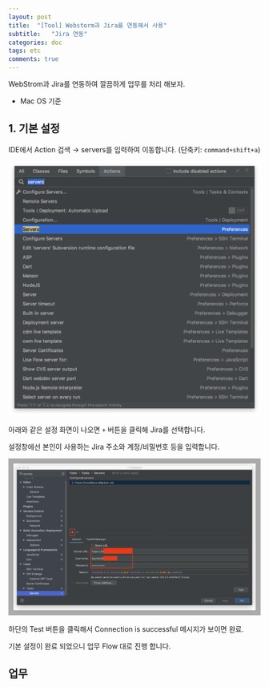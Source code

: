 ```yaml
---
layout: post
title:  "[Tool] Webstorm과 Jira를 연동해서 사용"
subtitle:   "Jira 연동"
categories: doc
tags: etc
comments: true
---
```



WebStrom과 Jira를 연동하여 깔끔하게 업무를 처리 해보자.

 - Mac OS 기준

## 1. 기본 설정

IDE에서 Action 검색 → servers를 입력하여 이동합니다.
(단축키: ```command+shift+a```)

![servers](../assets/img/docs/servers.png)

아래와 같은 설정 화면이 나오면 ```+``` 버튼을 클릭해 Jira를 선택합니다.

설정창에선 본인이 사용하는 Jira 주소와 계정/비밀번호 등을 입력합니다.

![servers](../assets/img/docs/servers_detail.png)

하단의 Test 버튼을 클릭해서 Connection is successful 메시지가 보이면 완료.

기본 설정이 완료 되었으니 업무 Flow 대로 진행 합니다.

## 업무
